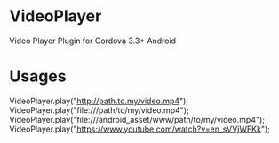 VideoPlayer
===========

Video Player Plugin for Cordova 3.3+ Android

Usages
===========

VideoPlayer.play("http://path.to.my/video.mp4");
VideoPlayer.play("file:///path/to/my/video.mp4");
VideoPlayer.play("file:///android_asset/www/path/to/my/video.mp4");
VideoPlayer.play("https://www.youtube.com/watch?v=en_sVVjWFKk");